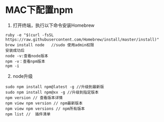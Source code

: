 # MAC下配置npm
1. 打开终端，执行以下命令安装Homebrew
```shell
ruby -e "$(curl -fsSL https://raw.githubusercontent.com/Homebrew/install/master/install)"
brew install node   //sudo 使用admin权限
安装成功后
node -v:查看node版本
npm -v：查看npm版本
npm -i 
```
2. node升级
```shell
sudo npm install npm@latest -g //升级到最新版
sudo npm install npm@xx -g //升级到指定版本
npm version // 查看版本详情
npm view npm version // npm最新版本
npm view npm versions // npm所有版本
npm list //  插件清单
```